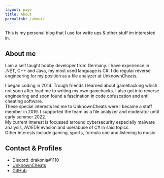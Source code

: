 ```yaml
---
layout: page
title: About
permalink: /about/
---
```


This is my personal blog that I use for write ups & other stuff im interested in.

## About me

I am a self taught hobby developer from Germany.
I have experience in .NET, C++ and Java, my most used language is C#. I do regular reverse engineering for my position as a file analyzer at UnknownCheats.

I began coding in 2014. Trough friends I learned about gamehacking which not soon after lead me to writing my own gamehacks.
I also got into reverse engineering and soon found a fascination in code obfuscation and anti cheating software.
<br>
These special interests led me to UnknownCheats were I became a
staff member in 2019. I supported the team as a file analyzer and moderator until early summer 2022.
<br>
My current interest is focussed arround cybersecurity especially malware analysis, AV/EDR evasion and use/abuse of C# in said topics.
<br>
Other interests include gaming, sports, formula one and listening to music.


## Contact & Profiles
- Discord: drakonia#1110
- [UnknownCheats](https://www.unknowncheats.me/forum/members/1094428.html)
- [GitHub](https://github.com/dr4k0nia)
